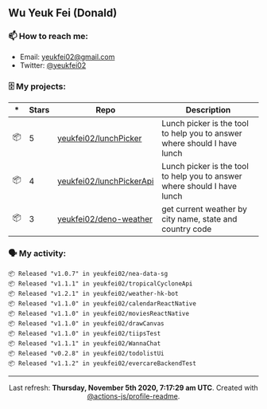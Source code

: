 ## Wu Yeuk Fei (Donald)

### 📫 How to reach me:

- Email: [yeukfei02@gmail.com](yeukfei02@gmail.com)
- Twitter: [@yeukfei02](https://twitter.com/yeukfei02)

### 🗄 My projects:

|*|Stars|Repo|Description|
|---|---|---|---|
| 📦 | 5 | [yeukfei02/lunchPicker](https://github.com/yeukfei02/lunchPicker) | Lunch picker is the tool to help you to answer where should I have lunch |
| 📦 | 4 | [yeukfei02/lunchPickerApi](https://github.com/yeukfei02/lunchPickerApi) | Lunch picker is the tool to help you to answer where should I have lunch |
| 📦 | 3 | [yeukfei02/deno-weather](https://github.com/yeukfei02/deno-weather) | get current weather by city name, state and country code |

### 🗣 My activity:

```
📦 Released "v1.0.7" in yeukfei02/nea-data-sg
📦 Released "v1.1.1" in yeukfei02/tropicalCycloneApi
📦 Released "v1.2.1" in yeukfei02/weather-hk-bot
📦 Released "v1.1.0" in yeukfei02/calendarReactNative
📦 Released "v1.1.0" in yeukfei02/moviesReactNative
📦 Released "v1.1.0" in yeukfei02/drawCanvas
📦 Released "v1.1.0" in yeukfei02/tiipsTest
📦 Released "v1.1.1" in yeukfei02/WannaChat
📦 Released "v0.2.8" in yeukfei02/todolistUi
📦 Released "v1.1.2" in yeukfei02/evercareBackendTest
```

<!-- <img src="https://github-readme-stats.vercel.app/api?username=yeukfei02&show_icons=true&count_private=true&theme=radical" />

<img src="https://github-readme-stats.vercel.app/api/top-langs/?username=yeukfei02&theme=radical" /> -->

---

<p align="center">Last refresh: <b>Thursday, November 5th 2020, 7:17:29 am UTC</b>. Created with <a href=https://github.com/marketplace/actions/profile-readme>@actions-js/profile-readme</a>.</p>
